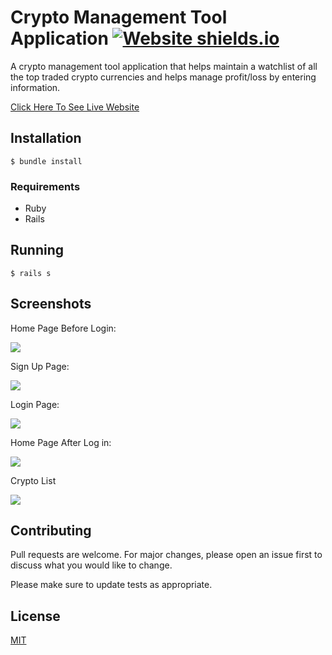 # Crypto Management Tool Application [![Website shields.io](https://img.shields.io/website-up-down-green-red/http/shields.io.svg)](http://shields.io/)

A crypto management tool application that helps maintain a watchlist of all the top traded crypto currencies and helps manage profit/loss by entering information.

[Click Here To See Live Website](https://crypto-app-project.herokuapp.com/)

## Installation
`$ bundle install`

### Requirements
* Ruby
* Rails

## Running

```rails
$ rails s
```

## Screenshots
Home Page Before Login:

![](https://i.imgur.com/YD3gX1x.png)

Sign Up Page: 

![](https://i.imgur.com/oiswVi8.png)

Login Page:

![](https://i.imgur.com/vnXGOzU.png)

Home Page After Log in:

![](https://i.imgur.com/4JVPMhT.png)

Crypto List

![](https://i.imgur.com/VIUEz4j.png)



## Contributing
Pull requests are welcome. For major changes, please open an issue first to discuss what you would like to change.

Please make sure to update tests as appropriate.

## License
[MIT](https://choosealicense.com/licenses/mit/)
